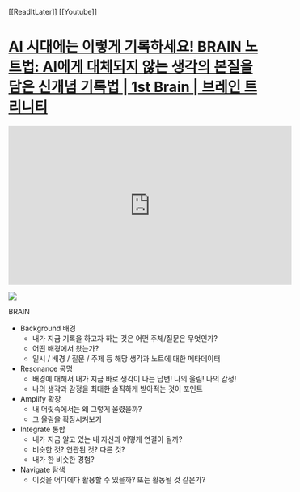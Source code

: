 [[ReadItLater]] [[Youtube]]

# [AI 시대에는 이렇게 기록하세요! BRAIN 노트법: AI에게 대체되지 않는 생각의 본질을 담은 신개념 기록법 | 1st Brain | 브레인 트리니티](https://www.youtube.com/watch?v=qKjrzNckT8c)

<iframe width="560" height="315" src="https://www.youtube-nocookie.com/embed/qKjrzNckT8c" title="YouTube video player" frameborder="0" allow="accelerometer; autoplay; clipboard-write; encrypted-media; gyroscope; picture-in-picture" allowfullscreen></iframe>

![](https://i.imgur.com/UHX1LR0.png)

BRAIN
- Background 배경
	- 내가 지금 기록을 하고자 하는 것은 어떤 주체/질문은 무엇인가?
	- 어떤 배경에서 왔는가?
	- 일시 / 배경 / 질문 / 주제 등 해당 생각과 노트에 대한 메타데이터
- Resonance 공명
	- 배경에 대해서 내가 지금 바로 생각이 나는 답변! 나의 울림! 나의 감정!
	- 나의 생각과 감정을 최대한 솔직하게 받아적는 것이 포인트
- Amplify 확장
	- 내 머릿속에서는 왜 그렇게 울렸을까?
	- 그 울림을 확장시켜보기
- Integrate 통합
	- 내가 지금 알고 있는 내 자신과 어떻게 연결이 될까?
	- 비슷한 것? 연관된 것? 다른 것?
	- 내가 한 비슷한 경험?
- Navigate 탐색
	- 이것을 어디에다 활용할 수 있을까? 또는 활동될 것 같은가?